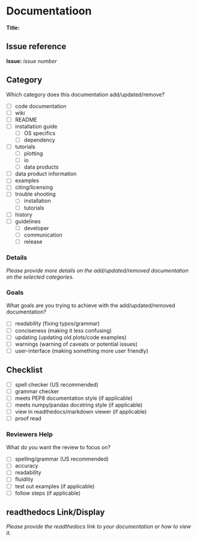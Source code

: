 # Documentatioon 

**Title:** 

## Issue reference

**Issue:** *issue number*

## Category

Which category does this documentation add/updated/remove?
- [ ] code documentation
- [ ] wiki
- [ ] README
- [ ] installation guide
    - [ ] OS specifics
    - [ ] dependency
- [ ] tutorials 
    - [ ] plotting
    - [ ] io
    - [ ] data products 
- [ ] data product information 
- [ ] examples
- [ ] citing/licensing
- [ ] trouble shooting
    - [ ] installation
    - [ ] tutorials
- [ ] history
- [ ] guidelines 
    - [ ] developer
    - [ ] communication
    - [ ] release

### Details

*Please provide more details on the add/updated/removed documentation on the selected categories.* 

### Goals

What goals are you trying to achieve with the add/updated/removed documentation? 
- [ ] readability (fixing typos/grammar)
- [ ] conciseness (making it less confusing)
- [ ] updating (updating old plots/code examples)
- [ ] warnings (warning of caveats or potential issues)
- [ ] user-interface (making something more user friendly)

## Checklist

- [ ] spell checker (US recommended)
- [ ] grammar checker
- [ ] meets PEP8 documentation style (if applicable)
- [ ] meets numpy/pandas docstring style (if applicable)
- [ ] view in readthedocs/markdown viewer (if applicable)
- [ ] proof read

### Reviewers Help

What do you want the review to focus on? 
- [ ] spelling/grammar (US recommended)
- [ ] accuracy
- [ ] readability
- [ ] fluiditiy 
- [ ] test out examples (if applicable)
- [ ] follow steps (if applicable)

## **readthedocs** Link/Display

*Please provide the readthedocs link to your documentation or how to view it.* 

